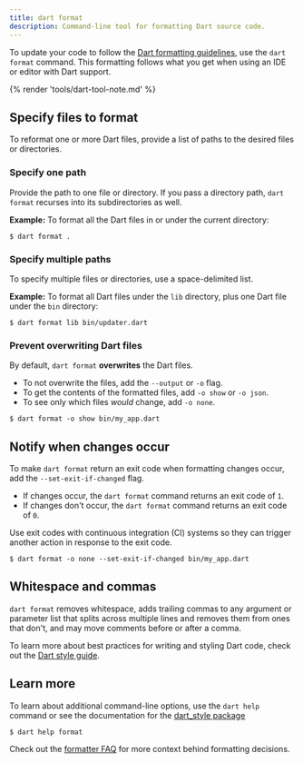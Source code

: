 ```yaml
---
title: dart format
description: Command-line tool for formatting Dart source code.
---
```


To update your code to follow the
[Dart formatting guidelines][dart-guidelines],
use the `dart format` command.
This formatting follows what you get
when using an IDE or editor with Dart support.

{% render 'tools/dart-tool-note.md' %}

## Specify files to format

To reformat one or more Dart files,
provide a list of paths to the desired files or directories.

### Specify one path

Provide the path to one file or directory.
If you pass a directory path,
`dart format` recurses into its subdirectories as well.

**Example:** To format all the Dart files in or under the current directory:

```console
$ dart format .
```

### Specify multiple paths

To specify multiple files or directories, use a space-delimited list.

**Example:** To format all Dart files under the `lib` directory,
plus one Dart file under the `bin` directory:

```console
$ dart format lib bin/updater.dart 
```

### Prevent overwriting Dart files

By default, `dart format` **overwrites** the Dart files.

* To not overwrite the files, add the `--output` or `-o` flag.
* To get the contents of the formatted files, add `-o show` or `-o json`.
* To see only which files _would_ change, add `-o none`.

```console
$ dart format -o show bin/my_app.dart
```

## Notify when changes occur

To make `dart format` return an exit code when formatting changes occur,
add the `--set-exit-if-changed` flag.

* If changes occur, the `dart format` command returns an exit code of `1`.
* If changes don't occur, the `dart format` command returns an exit code of `0`.

Use exit codes with continuous integration (CI) systems
so they can trigger another action in response to the exit code.

```console
$ dart format -o none --set-exit-if-changed bin/my_app.dart
```

## Whitespace and commas

`dart format` removes whitespace,
adds trailing commas to any argument or parameter list
that splits across multiple lines and removes them from ones that don't, 
and may move comments before or after a comma. 

To learn more about best practices for writing and styling Dart code,
check out the [Dart style guide][].

## Learn more

To learn about additional command-line options,
use the `dart help` command or see the documentation for the
[dart_style package][dart_style]

```console
$ dart help format
```

Check out the [formatter FAQ][] for more context behind formatting decisions.

[Dart style guide]: /effective-dart/style
[dart_style]: {{site.pub-pkg}}/dart_style
[dart-guidelines]: /effective-dart/style#formatting
[formatter FAQ]: {{site.repo.dart.org}}/dart_style/wiki/FAQ
